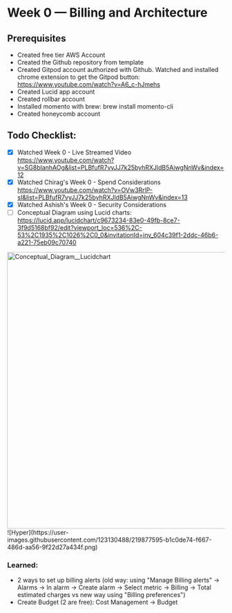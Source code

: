 # Week 0 — Billing and Architecture

## Prerequisites
* Created free tier AWS Account
* Created the Github repository from template
* Created Gitpod account authorized with Github. Watched and installed chrome extension to get the Gitpod button: https://www.youtube.com/watch?v=A6_c-hJmehs
* Created Lucid app account
* Created rollbar account
* Installed momento with brew: brew install momento-cli
* Created honeycomb account



## Todo Checklist:
- [x] Watched Week 0 - Live Streamed Video https://www.youtube.com/watch?v=SG8blanhAOg&list=PLBfufR7vyJJ7k25byhRXJldB5AiwgNnWv&index=12
- [x] Watched Chirag's Week 0 - Spend Considerations https://www.youtube.com/watch?v=OVw3RrlP-sI&list=PLBfufR7vyJJ7k25byhRXJldB5AiwgNnWv&index=13
- [x] Watched Ashish's Week 0 - Security Considerations
- [ ] Conceptual Diagram using Lucid charts: https://lucid.app/lucidchart/c9673234-83e0-49fb-8ce7-3f9d5168bf92/edit?viewport_loc=536%2C-53%2C1935%2C1026%2C0_0&invitationId=inv_604c39f1-2ddc-46b6-a221-75eb09c70740

<img width="639" alt="Conceptual_Diagram__Lucidchart" src="https://user-images.githubusercontent.com/123130488/219877587-9f087952-2dc5-491d-8075-a273fd6d5488.png">
![Hyper](https://user-images.githubusercontent.com/123130488/219877595-b1c0de74-f667-486d-aa56-9f22d27a434f.png)


  ### Learned:
* 2 ways to set up billing alerts (old way: using "Manage Billing alerts" -> Alarms -> In alarm -> Create alarm -> Select metric -> Billing -> Total estimated charges vs new way using "Billing preferences")
* Create Budget (2 are free): Cost Management -> Budget


